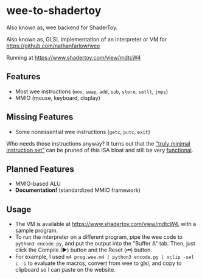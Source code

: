 # wee-to-shadertoy
Also known as, wee backend for ShaderToy.

Also known as, GLSL implementation of an interpreter or VM for https://github.com/nathanfarlow/wee

Running at https://www.shadertoy.com/view/mdtcW4

## Features
 * Most wee instructions (`mov`, `swap`, `add`, `sub`, `store`, `setlt`, `jmpz`)
 * MMIO (mouse, keyboard, display)

## Missing Features
 * Some nonessential wee instructions (`getc`, `putc`, `exit`)

Who needs those instructions anyway?
It turns out that the ["truly minimal instruction set"](https://github.com/nathanfarlow/wee#wee) can be pruned of this ISA bloat and still be very [functional](https://www.shadertoy.com/view/mdtcW4).

## Planned Features
 * MMIO-based ALU
 * **Documentation!** (standardized MMIO framework)

## Usage
 * The VM is available at https://www.shadertoy.com/view/mdtcW4, with a sample program.
 * To run the interpreter on a different program, pipe the wee code to `python3 encode.py`, and put the output into the "Buffer A" tab. Then, just click the Compile (▶) button and the Reset (⏮) button.
 * For example, I used `m4 prog.wee.m4 | python3 encode.py | xclip -sel c -i` to evaluate the macros, convert from wee to glsl, and copy to clipboard so I can paste on the website.
